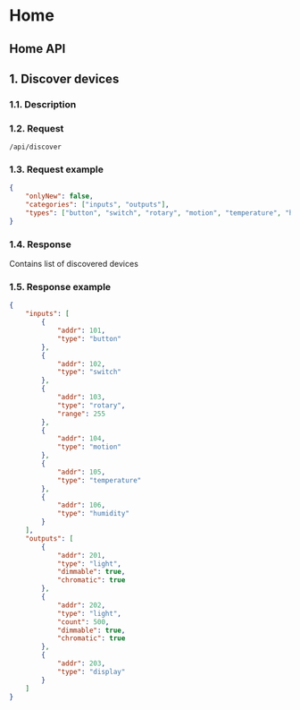 Home
====

Home API
--------

## 1. Discover devices #

### 1.1. Description #


### 1.2. Request #
```
/api/discover
```

### 1.3. Request example #
```json
{
	"onlyNew": false,
	"categories": ["inputs", "outputs"],
	"types": ["button", "switch", "rotary", "motion", "temperature", "humidity", "light", "display"]
}
```


### 1.4. Response #

Contains list of discovered devices

### 1.5. Response example #
```json
{
	"inputs": [
		{
			"addr": 101,
			"type": "button"
		},
		{
			"addr": 102,
			"type": "switch"
		},
		{
			"addr": 103,
			"type": "rotary",
			"range": 255
		},
		{
			"addr": 104,
			"type": "motion"
		},
		{
			"addr": 105,
			"type": "temperature"
		},
		{
			"addr": 106,
			"type": "humidity"
		}
	],
	"outputs": [
		{
			"addr": 201,
			"type": "light",
			"dimmable": true,
			"chromatic": true
		},
		{
			"addr": 202,
			"type": "light",
			"count": 500,
			"dimmable": true,
			"chromatic": true
		},
		{
			"addr": 203,
			"type": "display"
		}
	]
}
```


